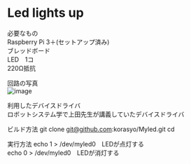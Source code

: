 # Led lights up

必要なもの  
Raspberry Pi 3＋(セットアップ済み)  
ブレッドボード  
LED　1コ  
220Ω抵抗  

回路の写真  
![image](https://user-images.githubusercontent.com/95561892/146666376-e8fa31e7-f270-4efa-9d26-30a769610be0.png)  

利用したデバイスドライバ  
ロボットシステム学で上田先生が講義していたデバイスドライバ

ビルド方法
git clone git@github.com:korasyo/Myled.git
cd 


実行方法
echo 1 > /dev/myled0　LEDが点灯する  
echo 0 > /dev/myled0　LEDが消灯する  
